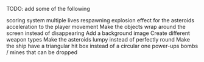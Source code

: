TODO: add some of the following

scoring system
multiple lives
respawning
explosion effect for the asteroids
acceleration to the player movement
Make the objects wrap around the screen instead of disappearing
Add a background image
Create different weapon types
Make the asteroids lumpy instead of perfectly round
Make the ship have a triangular hit box instead of a circular one
power-ups
bombs / mines that can be dropped
